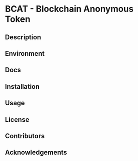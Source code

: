 # BCAT - Blockchain Anonymous Token

## Description
## Environment
## Docs

## Installation
## Usage
## License
## Contributors
## Acknowledgements
